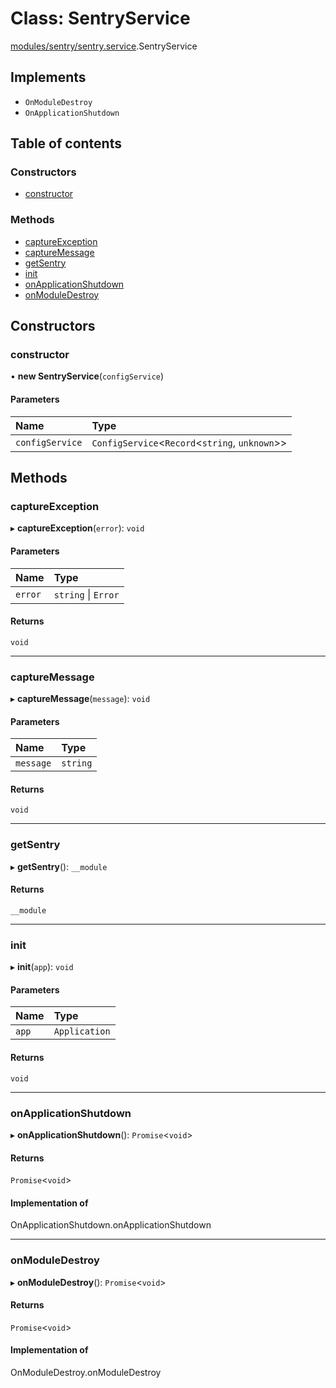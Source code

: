 # Class: SentryService

[modules/sentry/sentry.service](../modules/modules_sentry_sentry_service.md).SentryService

## Implements

- `OnModuleDestroy`
- `OnApplicationShutdown`

## Table of contents

### Constructors

- [constructor](modules_sentry_sentry_service.SentryService.md#constructor)

### Methods

- [captureException](modules_sentry_sentry_service.SentryService.md#captureexception)
- [captureMessage](modules_sentry_sentry_service.SentryService.md#capturemessage)
- [getSentry](modules_sentry_sentry_service.SentryService.md#getsentry)
- [init](modules_sentry_sentry_service.SentryService.md#init)
- [onApplicationShutdown](modules_sentry_sentry_service.SentryService.md#onapplicationshutdown)
- [onModuleDestroy](modules_sentry_sentry_service.SentryService.md#onmoduledestroy)

## Constructors

### constructor

• **new SentryService**(`configService`)

#### Parameters

| Name | Type |
| :------ | :------ |
| `configService` | `ConfigService`<`Record`<`string`, `unknown`\>\> |

## Methods

### captureException

▸ **captureException**(`error`): `void`

#### Parameters

| Name | Type |
| :------ | :------ |
| `error` | `string` \| `Error` |

#### Returns

`void`

___

### captureMessage

▸ **captureMessage**(`message`): `void`

#### Parameters

| Name | Type |
| :------ | :------ |
| `message` | `string` |

#### Returns

`void`

___

### getSentry

▸ **getSentry**(): `__module`

#### Returns

`__module`

___

### init

▸ **init**(`app`): `void`

#### Parameters

| Name | Type |
| :------ | :------ |
| `app` | `Application` |

#### Returns

`void`

___

### onApplicationShutdown

▸ **onApplicationShutdown**(): `Promise`<`void`\>

#### Returns

`Promise`<`void`\>

#### Implementation of

OnApplicationShutdown.onApplicationShutdown

___

### onModuleDestroy

▸ **onModuleDestroy**(): `Promise`<`void`\>

#### Returns

`Promise`<`void`\>

#### Implementation of

OnModuleDestroy.onModuleDestroy
